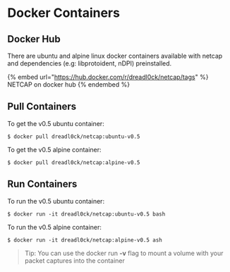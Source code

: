 # Docker Containers

## Docker Hub

There are ubuntu and alpine linux docker containers available with netcap and dependencies (e.g: libprotoident, nDPI) preinstalled.

{% embed url="https://hub.docker.com/r/dreadl0ck/netcap/tags" %}
NETCAP on docker hub
{% endembed %}

## Pull Containers

To get the v0.5 ubuntu container:

```
$ docker pull dreadl0ck/netcap:ubuntu-v0.5
```

To get the v0.5 alpine container:

```
$ docker pull dreadl0ck/netcap:alpine-v0.5
```

## Run Containers

To run the v0.5 ubuntu container:

```
$ docker run -it dreadl0ck/netcap:ubuntu-v0.5 bash
```

To run the v0.5 alpine container:

```
$ docker run -it dreadl0ck/netcap:alpine-v0.5 ash
```

> Tip: You can use the docker run **-v** flag to mount a volume with your packet captures into the container
